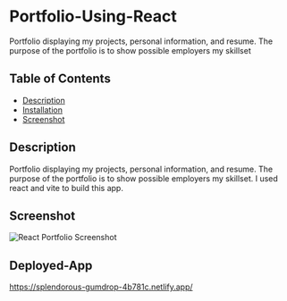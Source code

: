 # Portfolio-Using-React
Portfolio displaying my projects, personal information, and resume. The purpose of the portfolio is to show possible employers my skillset

## Table of Contents
- [Description](#description)
- [Installation](#installation)
- [Screenshot](#screenshot)


## Description
Portfolio displaying my projects, personal information, and resume. The purpose of the portfolio is to show possible employers my skillset. I used react and vite to build this app.

## Screenshot
![React Portfolio Screenshot](https://github.com/Inv-Dre/Portfolio-Using-React/assets/135474781/287d0173-67aa-4b2a-b291-a143be1fc75c)


## Deployed-App
https://splendorous-gumdrop-4b781c.netlify.app/
